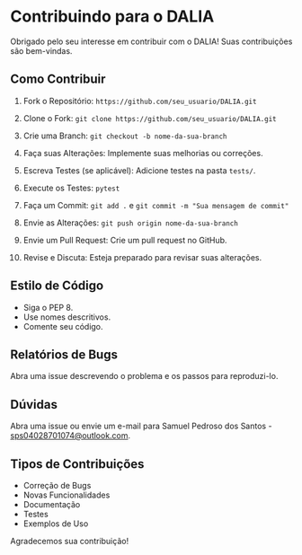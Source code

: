 # Contribuindo para o DALIA

Obrigado pelo seu interesse em contribuir com o DALIA!  Suas contribuições são bem-vindas.

## Como Contribuir

1. Fork o Repositório: `https://github.com/seu_usuario/DALIA.git`

2. Clone o Fork: `git clone https://github.com/seu_usuario/DALIA.git`

3. Crie uma Branch: `git checkout -b nome-da-sua-branch`

4. Faça suas Alterações: Implemente suas melhorias ou correções.

5. Escreva Testes (se aplicável): Adicione testes na pasta `tests/`.

6. Execute os Testes: `pytest`

7. Faça um Commit: `git add .` e `git commit -m "Sua mensagem de commit"`

8. Envie as Alterações: `git push origin nome-da-sua-branch`

9. Envie um Pull Request: Crie um pull request no GitHub.

10. Revise e Discuta: Esteja preparado para revisar suas alterações.

## Estilo de Código

* Siga o PEP 8.
* Use nomes descritivos.
* Comente seu código.

## Relatórios de Bugs

Abra uma issue descrevendo o problema e os passos para reproduzi-lo.

## Dúvidas

Abra uma issue ou envie um e-mail para Samuel Pedroso dos Santos - sps04028701074@outlook.com.


## Tipos de Contribuições

* Correção de Bugs
* Novas Funcionalidades
* Documentação
* Testes
* Exemplos de Uso

Agradecemos sua contribuição!